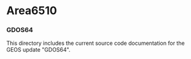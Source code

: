 # Area6510

### GDOS64
This directory includes the current source code documentation for the GEOS update "GDOS64".

